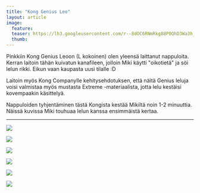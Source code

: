 ```yaml
---
title: "Kong Genius Leo"
layout: article
image:
  feature:
  teaser: https://lh3.googleusercontent.com/r--8dOC6RNmRkg88P0QhD3Wa3h_uXeNV4JhelwOqXWQ=w245
  thumb:
---
```


Pinkkiin Kong Genius Leoon (L kokoinen) olen yleensä laittanut nappuloita. Kerran laitoin tähän kuivatun kanafileen, jolloin Miki käytti "oikotietä" ja söi lelun rikki. Eikun vaan kaupasta uusi tilalle :D

Laitoin myös Kong Companylle kehitysehdotuksen, että näitä Genius leluja voisi valmistaa myös mustasta Extreme -materiaalista, jotta lelu kestäisi kovempaakin käsittelyä.

Nappuloiden tyhjentäminen tästä Kongista kestää Mikiltä noin 1-2 minuuttia. Näissä kuvissa Miki touhuaa lelun kanssa ensimmäistä kertaa.

---

[![](https://lh3.googleusercontent.com/DGSgHXcysGRVkzoV8mhMIIbV96QHcrw2TB1vk66RBVo=w800)](https://lh3.googleusercontent.com/DGSgHXcysGRVkzoV8mhMIIbV96QHcrw2TB1vk66RBVo=s0)

[![](https://lh3.googleusercontent.com/PrkrUntADSe-tKMCQSBcpvekE7ihjuzmiX0OaNbDWBc=w800)](https://lh3.googleusercontent.com/PrkrUntADSe-tKMCQSBcpvekE7ihjuzmiX0OaNbDWBc=s0)

[![](https://lh3.googleusercontent.com/z_LbhXD9ma-l-i9ZQ0juQlrFsKsNaIGw6-2ee8bQO3E=w800)](https://lh3.googleusercontent.com/z_LbhXD9ma-l-i9ZQ0juQlrFsKsNaIGw6-2ee8bQO3E=s0)

[![](https://lh3.googleusercontent.com/WTyMFjDGpgq-XjtSgWyZUT74yB9Hmo3EeOXuht-p994=w800)](https://lh3.googleusercontent.com/WTyMFjDGpgq-XjtSgWyZUT74yB9Hmo3EeOXuht-p994=s0)

[![](https://lh3.googleusercontent.com/wccYYyDWMvJQP2_Q1RjmlmuzwUJfUecTbwkXR0DMvXM=w800)](https://lh3.googleusercontent.com/wccYYyDWMvJQP2_Q1RjmlmuzwUJfUecTbwkXR0DMvXM=s0)

[![](https://lh3.googleusercontent.com/3t9Pdljq-ZPaQtWFsM6-NGDjZCFAvoX6YPJm3CdQG4A=w800)](https://lh3.googleusercontent.com/3t9Pdljq-ZPaQtWFsM6-NGDjZCFAvoX6YPJm3CdQG4A=s0)
